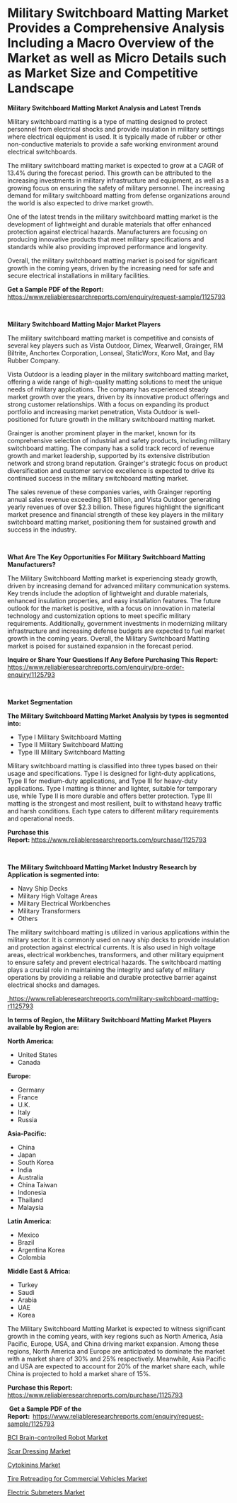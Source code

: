 <p><h1>Military Switchboard Matting Market Provides a Comprehensive Analysis Including a Macro Overview of the Market as well as Micro Details such as Market Size and Competitive Landscape</h1></p><p><strong>Military Switchboard Matting Market Analysis and Latest Trends</strong></p>
<p><p>Military switchboard matting is a type of matting designed to protect personnel from electrical shocks and provide insulation in military settings where electrical equipment is used. It is typically made of rubber or other non-conductive materials to provide a safe working environment around electrical switchboards.</p><p>The military switchboard matting market is expected to grow at a CAGR of 13.4% during the forecast period. This growth can be attributed to the increasing investments in military infrastructure and equipment, as well as a growing focus on ensuring the safety of military personnel. The increasing demand for military switchboard matting from defense organizations around the world is also expected to drive market growth.</p><p>One of the latest trends in the military switchboard matting market is the development of lightweight and durable materials that offer enhanced protection against electrical hazards. Manufacturers are focusing on producing innovative products that meet military specifications and standards while also providing improved performance and longevity.</p><p>Overall, the military switchboard matting market is poised for significant growth in the coming years, driven by the increasing need for safe and secure electrical installations in military facilities.</p></p>
<p><strong>Get a Sample PDF of the Report:&nbsp;</strong> <a href="https://www.reliableresearchreports.com/enquiry/request-sample/1125793">https://www.reliableresearchreports.com/enquiry/request-sample/1125793</a></p>
<p>&nbsp;</p>
<p><strong>Military Switchboard Matting Major Market Players</strong></p>
<p><p>The military switchboard matting market is competitive and consists of several key players such as Vista Outdoor, Dimex, Wearwell, Grainger, RM Biltrite, Anchortex Corporation, Lonseal, StaticWorx, Koro Mat, and Bay Rubber Company.</p><p>Vista Outdoor is a leading player in the military switchboard matting market, offering a wide range of high-quality matting solutions to meet the unique needs of military applications. The company has experienced steady market growth over the years, driven by its innovative product offerings and strong customer relationships. With a focus on expanding its product portfolio and increasing market penetration, Vista Outdoor is well-positioned for future growth in the military switchboard matting market.</p><p>Grainger is another prominent player in the market, known for its comprehensive selection of industrial and safety products, including military switchboard matting. The company has a solid track record of revenue growth and market leadership, supported by its extensive distribution network and strong brand reputation. Grainger's strategic focus on product diversification and customer service excellence is expected to drive its continued success in the military switchboard matting market.</p><p>The sales revenue of these companies varies, with Grainger reporting annual sales revenue exceeding $11 billion, and Vista Outdoor generating yearly revenues of over $2.3 billion. These figures highlight the significant market presence and financial strength of these key players in the military switchboard matting market, positioning them for sustained growth and success in the industry.</p></p>
<p>&nbsp;</p>
<p><strong>What Are The Key Opportunities For Military Switchboard Matting Manufacturers?</strong></p>
<p><p>The Military Switchboard Matting market is experiencing steady growth, driven by increasing demand for advanced military communication systems. Key trends include the adoption of lightweight and durable materials, enhanced insulation properties, and easy installation features. The future outlook for the market is positive, with a focus on innovation in material technology and customization options to meet specific military requirements. Additionally, government investments in modernizing military infrastructure and increasing defense budgets are expected to fuel market growth in the coming years. Overall, the Military Switchboard Matting market is poised for sustained expansion in the forecast period.</p></p>
<p><strong>Inquire or Share Your Questions If Any Before Purchasing This Report:</strong> <a href="https://www.reliableresearchreports.com/enquiry/pre-order-enquiry/1125793">https://www.reliableresearchreports.com/enquiry/pre-order-enquiry/1125793</a></p>
<p>&nbsp;</p>
<p><strong>Market Segmentation</strong></p>
<p><strong>The Military Switchboard Matting Market Analysis by types is segmented into:</strong></p>
<p><ul><li>Type I Military Switchboard Matting</li><li>Type II Military Switchboard Matting</li><li>Type III Military Switchboard Matting</li></ul></p>
<p><p>Military switchboard matting is classified into three types based on their usage and specifications. Type I is designed for light-duty applications, Type II for medium-duty applications, and Type III for heavy-duty applications. Type I matting is thinner and lighter, suitable for temporary use, while Type II is more durable and offers better protection. Type III matting is the strongest and most resilient, built to withstand heavy traffic and harsh conditions. Each type caters to different military requirements and operational needs.</p></p>
<p><strong>Purchase this Report:&nbsp;</strong><a href="https://www.reliableresearchreports.com/purchase/1125793">https://www.reliableresearchreports.com/purchase/1125793</a></p>
<p>&nbsp;</p>
<p><strong>The Military Switchboard Matting Market Industry Research by Application is segmented into:</strong></p>
<p><ul><li>Navy Ship Decks</li><li>Military High Voltage Areas</li><li>Military Electrical Workbenches</li><li>Military Transformers</li><li>Others</li></ul></p>
<p><p>The military switchboard matting is utilized in various applications within the military sector. It is commonly used on navy ship decks to provide insulation and protection against electrical currents. It is also used in high voltage areas, electrical workbenches, transformers, and other military equipment to ensure safety and prevent electrical hazards. The switchboard matting plays a crucial role in maintaining the integrity and safety of military operations by providing a reliable and durable protective barrier against electrical shocks and damages.</p></p>
<p><a href="https://www.reliableresearchreports.com/military-switchboard-matting-r1125793">&nbsp;https://www.reliableresearchreports.com/military-switchboard-matting-r1125793</a></p>
<p><strong>In terms of Region, the Military Switchboard Matting Market Players available by Region are:</strong></p>
<p>
    <p> <strong> North America: </strong>
        <ul>
            <li>United States</li>
            <li>Canada</li>
        </ul>
        </p> 
    <p> <strong> Europe: </strong>
        <ul>
            <li>Germany</li>
            <li>France</li>
            <li>U.K.</li>
            <li>Italy</li>
            <li>Russia</li>
        </ul>
        </p> 
    <p> <strong> Asia-Pacific: </strong>
        <ul>
            <li>China</li>
            <li>Japan</li>
            <li>South Korea</li>
            <li>India</li>
            <li>Australia</li>
            <li>China Taiwan</li>
            <li>Indonesia</li>
            <li>Thailand</li>
            <li>Malaysia</li>
        </ul>
        </p> 
    <p> <strong> Latin America: </strong>
        <ul>
            <li>Mexico</li>
            <li>Brazil</li>
            <li>Argentina Korea</li>
            <li>Colombia</li>
        </ul>
        </p> 
    <p> <strong> Middle East & Africa: </strong>
        <ul>
            <li>Turkey</li>
            <li>Saudi</li>
            <li>Arabia</li>
            <li>UAE</li>
            <li>Korea</li>
        </ul>
    </p>
    </p>
<p><p>The Military Switchboard Matting Market is expected to witness significant growth in the coming years, with key regions such as North America, Asia Pacific, Europe, USA, and China driving market expansion. Among these regions, North America and Europe are anticipated to dominate the market with a market share of 30% and 25% respectively. Meanwhile, Asia Pacific and USA are expected to account for 20% of the market share each, while China is projected to hold a market share of 15%.</p></p>
<p><strong>Purchase this Report: </strong><a href="https://www.reliableresearchreports.com/purchase/1125793">https://www.reliableresearchreports.com/purchase/1125793</a></p>
<p>&nbsp;<strong>Get a Sample PDF of the Report:&nbsp;&nbsp;</strong><a href="https://www.reliableresearchreports.com/enquiry/request-sample/1125793">https://www.reliableresearchreports.com/enquiry/request-sample/1125793</a></p>
<p><strong></strong></p>
<p><p><a href="https://github.com/Jeralderzog65756e/Market-Research-Report-List-1/blob/main/bci-brain-controlled-robot-market.md">BCI Brain-controlled Robot Market</a></p><p><a href="https://issuu.com/reportprime-2/docs/scar-dressing-market-size-2030.pptx">Scar Dressing Market</a></p><p><a href="https://issuu.com/reportprime-2/docs/cytokinins-market-size-2030.pptx">Cytokinins Market</a></p><p><a href="https://medium.com/@brennakessler/tire-retreading-for-commercial-vehicles-market-size-is-growing-at-cagr-of-14-9-3c573e999e0e">Tire Retreading for Commercial Vehicles Market</a></p><p><a href="https://github.com/garethgwrecovery/Market-Research-Report-List-1/blob/main/electric-submeters-market.md">Electric Submeters Market</a></p></p>